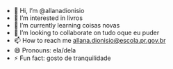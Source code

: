 - 👋 Hi, I’m @allanadionisio
- 👀 I’m interested in livros
- 🌱 I’m currently learning coisas novas
- 💞️ I’m looking to collaborate on tudo oque eu puder
- 📫 How to reach me allana.dionisio@escola.pr.gov.br
- 😄 Pronouns: ela/dela
- ⚡ Fun fact: gosto de tranquilidade

<!---
allanadionisio/allanadionisio is a ✨ special ✨ repository because its `README.md` (this file) appears on your GitHub profile.
You can click the Preview link to take a look at your changes.
--->
